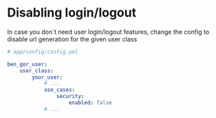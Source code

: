 # Disabling login/logout

In case you don`t need user login/logout features, change the config to disable url generation for the given user class

```yml
# app/config/config.yml

ben_gor_user:
    user_class:
        your_user:
            # ...
            use_cases:
                security:
                    enabled: false
            # ...
```
